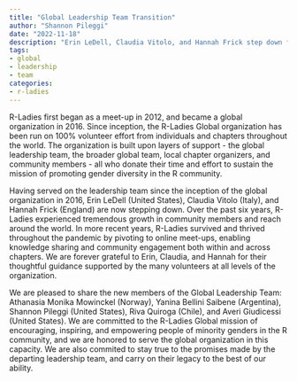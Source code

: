 ```yaml
---
title: "Global Leadership Team Transition"
author: "Shannon Pileggi"
date: "2022-11-18"
description: "Erin LeDell, Claudia Vitolo, and Hannah Frick step down from the Global Leadership Team."
tags: 
- global
- leadership 
- team
categories:
- r-ladies
---
```


R-Ladies first began as a meet-up in 2012, and became a global organization in 2016.
Since inception, the R-Ladies Global organization has been run on 100% volunteer effort from individuals and chapters throughout the world.
The organization is built upon layers of support - the global leadership team, the broader global team, local chapter organizers, and community members - all who donate their time and effort to sustain the mission of promoting gender diversity in the R community.

Having served on the leadership team since the inception of the global organization in 2016, Erin LeDell (United States), Claudia Vitolo (Italy), and Hannah Frick (England) are now stepping down.
Over the past six years, R-Ladies experienced tremendous growth in community members and reach around the world.
In more recent years, R-Ladies survived and thrived throughout the pandemic by pivoting to online meet-ups, enabling knowledge sharing and community engagement both within and across chapters. 
We are forever grateful to Erin, Claudia, and Hannah for their thoughtful guidance supported by the many volunteers at all levels of the organization.

We are pleased to share the new members of the Global Leadership Team: Athanasia Monika Mowinckel (Norway), Yanina Bellini Saibene (Argentina), Shannon Pileggi (United States), Riva Quiroga (Chile), and Averi Giudicessi (United States). 
We are committed to the R-Ladies Global mission of encouraging, inspiring, and empowering people of minority genders in the R community, and we are honored to serve the global organization in this capacity.
We are also commited to stay true to the promises made by the departing leadership team, and carry on their legacy to the best of our ability.
